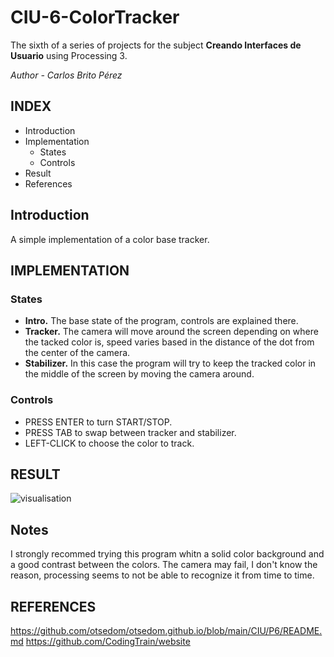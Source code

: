 # CIU-6-ColorTracker
The sixth of a series of projects for the subject **Creando Interfaces de Usuario** using Processing 3.

*Author - Carlos Brito Pérez*

## INDEX
- Introduction
- Implementation
  - States
  - Controls
- Result
- References

## Introduction
A simple implementation of a color base tracker.
## IMPLEMENTATION
### States
- **Intro.** The base state of the program, controls are explained there.
- **Tracker.** The camera will move around the screen depending on where the tacked color is, speed varies based in the distance of the dot from the center of the camera.
- **Stabilizer.** In this case the program will try to keep the tracked color in the middle of the screen by moving the camera around.
### Controls
- PRESS ENTER to turn START/STOP.
- PRESS TAB to swap between tracker and stabilizer.
- LEFT-CLICK to choose the color to track.

## RESULT
![visualisation](https://user-images.githubusercontent.com/72495040/159350207-f9012252-149b-46f0-810e-e6d5bbbc1dbb.gif)

## Notes
I strongly recommed trying this program whitn a solid color background and a good contrast between the colors.
The camera may fail, I don't know the reason, processing seems to not be able to recognize it from time to time.

## REFERENCES
https://github.com/otsedom/otsedom.github.io/blob/main/CIU/P6/README.md
https://github.com/CodingTrain/website
